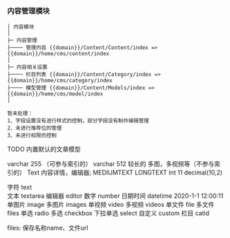 ### 内容管理模块
```
│ 内容模块
│
├─ 内容管理
├──── 管理内容 {{domain}}/Content/Content/index => {{domain}}/home/cms/content/index
│
├─ 内容相关设置
├──── 栏目列表 {{domain}}/Content/Category/index => {{domain}}/home/cms/category/index
├──── 模型管理 {{domain}}/Content/Models/index => {{domain}}/home/cms/model/index
│
```

```
暂未处理：
1、字段设置没有进行样式的控制，部分字段没有制作编辑管理
2、未进行推荐位的管理
3、未进行权限的控制  
```

TODO 内置默认的文章模型



varchar 255  （可参与索引的）
varchar 512 较长的 多图，多视频等（不参与索引的）
Text 内容详情，编辑器;  MEDIUMTEXT LONGTEXT
Int 11 
decimal(10,2)


字符 text   
文本 textarea 
编辑器 editor
数字 number
日期时间 datetime 2020-1-1 12:00:11
单图片 image
多图片 images 
单视频 video
多视频 videos
单文件 file
多文件 files
单选 radio
多选 checkbox
下拉单选 select
自定义 custom
栏目 catid

files: 保存名称name、文件url


